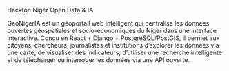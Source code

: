 ﻿Hackton Niger Open Data & IA

GeoNigerIA est un géoportail web intelligent qui centralise les données ouvertes géospatiales et socio-économiques du Niger dans une interface interactive. Conçu en React + Django + PostgreSQL/PostGIS, il permet aux citoyens, chercheurs, journalistes et institutions d’explorer les données via une carte, de visualiser des indicateurs, d’utiliser une recherche intelligente et de télécharger ou interroger les données via une API ouverte.

